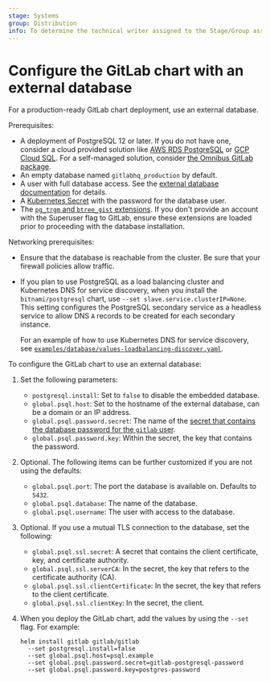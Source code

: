 ```yaml
---
stage: Systems
group: Distribution
info: To determine the technical writer assigned to the Stage/Group associated with this page, see https://about.gitlab.com/handbook/product/ux/technical-writing/#assignments
---
```


# Configure the GitLab chart with an external database

For a production-ready GitLab chart deployment, use an external database.

Prerequisites:

- A deployment of PostgreSQL 12 or later. If you do not have one, consider
  a cloud provided solution like [AWS RDS PostgreSQL](https://aws.amazon.com/rds/postgresql/)
  or [GCP Cloud SQL](https://cloud.google.com/sql/). For a self-managed solution,
  consider [the Omnibus GitLab package](external-omnibus-psql.md).
- An empty database named `gitlabhq_production` by default.
- A user with full database access. See the
  [external database documentation](https://docs.gitlab.com/ee/administration/postgresql/external.html) for details.
- A [Kubernetes Secret](https://kubernetes.io/docs/concepts/configuration/secret/) with the password for the database user.
- The [`pg_trgm` and `btree_gist` extensions](https://docs.gitlab.com/ee/install/postgresql_extensions.html). If you don't provide an account with
  the Superuser flag to GitLab, ensure these extensions are loaded prior to
  proceeding with the database installation.

Networking prerequisites:

- Ensure that the database is reachable from the cluster. Be sure that your firewall policies allow traffic.
- If you plan to use PostgreSQL as a load balancing cluster and Kubernetes
  DNS for service discovery, when you install the `bitnami/postgresql` chart,
  use `--set slave.service.clusterIP=None`.
  This setting configures the PostgreSQL secondary service as a headless service to
  allow DNS `A` records to be created for each secondary instance.

  For an example of how to use Kubernetes DNS for service discovery,
  see [`examples/database/values-loadbalancing-discover.yaml`](https://gitlab.com/gitlab-org/charts/gitlab/tree/master/examples/database/values-loadbalancing-discover.yaml).

To configure the GitLab chart to use an external database:

1. Set the following parameters:

   - `postgresql.install`: Set to `false` to disable the embedded database.
   - `global.psql.host`: Set to the hostname of the external database, can be a domain or an IP address.
   - `global.psql.password.secret`: The name of the [secret that contains the database password for the `gitlab` user](../../installation/secrets.md#postgresql-password).
   - `global.psql.password.key`: Within the secret, the key that contains the password.

1. Optional. The following items can be further customized if you are not using the defaults:

   - `global.psql.port`: The port the database is available on. Defaults to `5432`.
   - `global.psql.database`: The name of the database.
   - `global.psql.username`: The user with access to the database.

1. Optional. If you use a mutual TLS connection to the database, set the following:

   - `global.psql.ssl.secret`: A secret that contains the client certificate, key, and certificate authority.
   - `global.psql.ssl.serverCA`: In the secret, the key that refers to the certificate authority (CA).
   - `global.psql.ssl.clientCertificate`: In the secret, the key that refers to the client certificate.
   - `global.psql.ssl.clientKey`: In the secret, the client.

1. When you deploy the GitLab chart, add the values by using the `--set` flag. For example:

   ```shell
   helm install gitlab gitlab/gitlab
     --set postgresql.install=false
     --set global.psql.host=psql.example
     --set global.psql.password.secret=gitlab-postgresql-password
     --set global.psql.password.key=postgres-password
   ```
